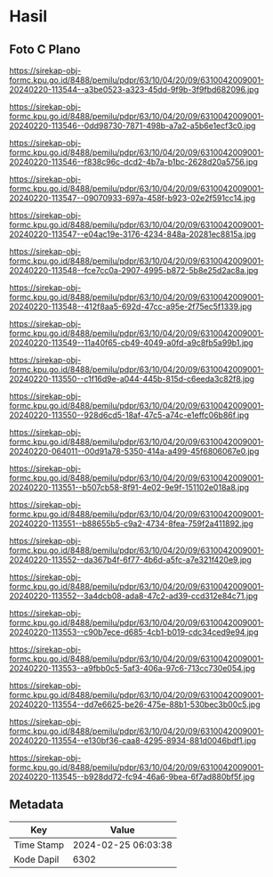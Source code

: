 # Hasil

## Foto C Plano

https://sirekap-obj-formc.kpu.go.id/8488/pemilu/pdpr/63/10/04/20/09/6310042009001-20240220-113544--a3be0523-a323-45dd-9f9b-3f9fbd682096.jpg

https://sirekap-obj-formc.kpu.go.id/8488/pemilu/pdpr/63/10/04/20/09/6310042009001-20240220-113546--0dd98730-7871-498b-a7a2-a5b6e1ecf3c0.jpg

https://sirekap-obj-formc.kpu.go.id/8488/pemilu/pdpr/63/10/04/20/09/6310042009001-20240220-113546--f838c96c-dcd2-4b7a-b1bc-2628d20a5756.jpg

https://sirekap-obj-formc.kpu.go.id/8488/pemilu/pdpr/63/10/04/20/09/6310042009001-20240220-113547--09070933-697a-458f-b923-02e2f591cc14.jpg

https://sirekap-obj-formc.kpu.go.id/8488/pemilu/pdpr/63/10/04/20/09/6310042009001-20240220-113547--e04ac19e-3176-4234-848a-20281ec8815a.jpg

https://sirekap-obj-formc.kpu.go.id/8488/pemilu/pdpr/63/10/04/20/09/6310042009001-20240220-113548--fce7cc0a-2907-4995-b872-5b8e25d2ac8a.jpg

https://sirekap-obj-formc.kpu.go.id/8488/pemilu/pdpr/63/10/04/20/09/6310042009001-20240220-113548--412f8aa5-692d-47cc-a95e-2f75ec5f1339.jpg

https://sirekap-obj-formc.kpu.go.id/8488/pemilu/pdpr/63/10/04/20/09/6310042009001-20240220-113549--11a40f65-cb49-4049-a0fd-a9c8fb5a99b1.jpg

https://sirekap-obj-formc.kpu.go.id/8488/pemilu/pdpr/63/10/04/20/09/6310042009001-20240220-113550--c1f16d9e-a044-445b-815d-c6eeda3c82f8.jpg

https://sirekap-obj-formc.kpu.go.id/8488/pemilu/pdpr/63/10/04/20/09/6310042009001-20240220-113550--928d6cd5-18af-47c5-a74c-e1effc06b86f.jpg

https://sirekap-obj-formc.kpu.go.id/8488/pemilu/pdpr/63/10/04/20/09/6310042009001-20240220-064011--00d91a78-5350-414a-a499-45f6806067e0.jpg

https://sirekap-obj-formc.kpu.go.id/8488/pemilu/pdpr/63/10/04/20/09/6310042009001-20240220-113551--b507cb58-8f91-4e02-9e9f-151102e018a8.jpg

https://sirekap-obj-formc.kpu.go.id/8488/pemilu/pdpr/63/10/04/20/09/6310042009001-20240220-113551--b88655b5-c9a2-4734-8fea-759f2a411892.jpg

https://sirekap-obj-formc.kpu.go.id/8488/pemilu/pdpr/63/10/04/20/09/6310042009001-20240220-113552--da367b4f-6f77-4b6d-a5fc-a7e321f420e9.jpg

https://sirekap-obj-formc.kpu.go.id/8488/pemilu/pdpr/63/10/04/20/09/6310042009001-20240220-113552--3a4dcb08-ada8-47c2-ad39-ccd312e84c71.jpg

https://sirekap-obj-formc.kpu.go.id/8488/pemilu/pdpr/63/10/04/20/09/6310042009001-20240220-113553--c90b7ece-d685-4cb1-b019-cdc34ced9e94.jpg

https://sirekap-obj-formc.kpu.go.id/8488/pemilu/pdpr/63/10/04/20/09/6310042009001-20240220-113553--a9fbb0c5-5af3-406a-97c6-713cc730e054.jpg

https://sirekap-obj-formc.kpu.go.id/8488/pemilu/pdpr/63/10/04/20/09/6310042009001-20240220-113554--dd7e6625-be26-475e-88b1-530bec3b00c5.jpg

https://sirekap-obj-formc.kpu.go.id/8488/pemilu/pdpr/63/10/04/20/09/6310042009001-20240220-113554--e130bf36-caa8-4295-8934-881d0046bdf1.jpg

https://sirekap-obj-formc.kpu.go.id/8488/pemilu/pdpr/63/10/04/20/09/6310042009001-20240220-113545--b928dd72-fc94-46a6-9bea-6f7ad880bf5f.jpg


## Metadata

| Key        | Value               |
| ---------- | ------------------- |
| Time Stamp | 2024-02-25 06:03:38 |
| Kode Dapil | 6302                |



